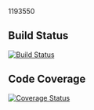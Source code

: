 1193550

## Build Status
[![Build Status](https://travis-ci.com/alessioandreetto/Assignement2.svg?branch=master)](https://travis-ci.com/alessioandreetto/Assignement2)

## Code Coverage
[![Coverage Status](https://coveralls.io/repos/github/alessioandreetto/Assignement2/badge.png?branch=master)](https://coveralls.io/github/alessioandreetto/Assignement2?branch=master)

